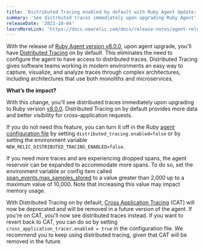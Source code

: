 ```yaml
---
title: 'Distributed Tracing enabled by default with Ruby Agent Update: Version 8.0.0'
summary: 'See distrbuted traces immediately upon upgrading Ruby Agent'
releaseDate: '2021-10-04'
learnMoreLink: 'https://docs.newrelic.com/docs/release-notes/agent-release-notes/ruby-release-notes/'
---
```


With the release of [Ruby Agent version v8.0.0](https://docs.newrelic.com/docs/release-notes/agent-release-notes/ruby-release-notes/), upon agent upgrade, you'll have [Distributed Tracing](https://newrelic.com/products/edge-infinite-tracing) on by default. This eliminates the need to configure the agent to have access to distributed traces. Distributed Tracing gives software teams working in modern environments an easy way to capture, visualize, and analyze traces through complex architectures, including architectures that use both monoliths and microservices. 

**What’s the impact?**

With this change, you'll see distributed traces immediately upon upgrading to Ruby version [v8.0.0](https://docs.newrelic.com/docs/release-notes/agent-release-notes/ruby-release-notes/). Distributed Tracing on by default provides more data and better visibility for cross-application requests.

If you do not need this feature, you can turn it off in the Ruby [agent configuration file](https://docs.newrelic.com/docs/agents/ruby-agent/configuration/ruby-agent-configuration/#distributed_tracing-enabled) by setting `distributed_tracing.enabled=false` or by setting the environment variable `NEW_RELIC_DISTRIBUTED_TRACING_ENABLED=false`. 

If you need more traces and are experiencing dropped spans, the agent reservoir can be expanded to accommodate more spans. To do so, set the environment variable or config item called [span_events.max_samples_stored](https://docs.newrelic.com/docs/agents/ruby-agent/configuration/ruby-agent-configuration/#span_events-max_samples_stored) to a value greater than 2,000 up to a maximum value of 10,000. Note that increasing this value may impact memory usage. 

With Distributed Tracing on by default, [Cross Application Tracing](https://docs.newrelic.com/docs/apm/transactions/cross-application-traces/introduction-cross-application-traces/) (CAT) will now be deprecated and will be removed in a future version of the agent. If you're on CAT, you'll now see distributed traces instead. If you want to revert back to CAT, you can do so by setting `cross_application_tracer.enabled = true` in the configuration file. We recommend you to keep using distributed tracing, given that CAT will be removed in the future. 